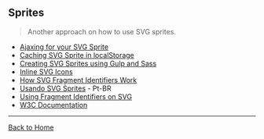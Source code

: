 ## Sprites

> Another approach on how to use SVG sprites.

- [Ajaxing for your SVG Sprite](https://css-tricks.com/ajaxing-svg-sprite/)
- [Caching SVG Sprite in localStorage](http://osvaldas.info/caching-svg-sprite-in-localstorage)
- [Creating SVG Sprites using Gulp and Sass](https://www.liquidlight.co.uk/blog/article/creating-svg-sprites-using-gulp-and-sass/)
- [Inline SVG Icons](https://kartikprabhu.com/article/inline-svg-icons)
- [How SVG Fragment Identifiers Work](https://css-tricks.com/svg-fragment-identifiers-work/)
- [Usando SVG Sprites](http://willianjusten.com.br/usando-svg-sprites/) - Pt-BR
- [Using Fragment Identifiers on SVG](http://www.broken-links.com/2012/08/14/better-svg-sprites-with-fragment-identifiers/)
- [W3C Documentation](http://www.w3.org/TR/SVG/linking.html#SVGFragmentIdentifiers)

---

[Back to Home](https://github.com/willianjusten/awesome-svg)
